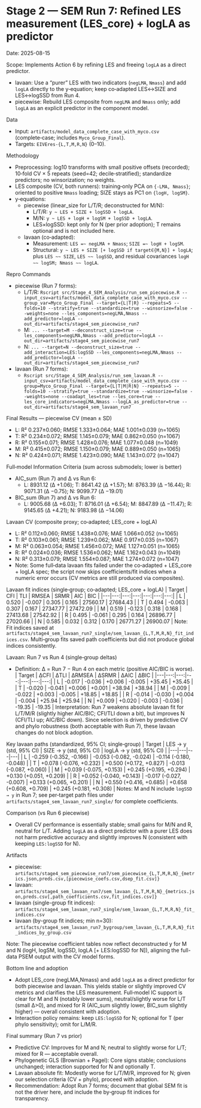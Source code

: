 # Stage 2 — SEM Run 7: Refined LES measurement (LES_core) + logLA as predictor

Date: 2025-08-15

Scope: Implements Action 6 by refining LES and freeing `logLA` as a direct predictor.
- lavaan: Use a “purer” LES with two indicators (`negLMA`, `Nmass`) and add `logLA` directly to the y‑equation; keep co‑adapted LES↔SIZE and LES↔logSSD from Run 4.
- piecewise: Rebuild LES composite from `negLMA` and `Nmass` only; add `logLA` as an explicit predictor in the component model.

Data
- Input: `artifacts/model_data_complete_case_with_myco.csv` (complete‑case; includes `Myco_Group_Final`).
- Targets: `EIVEres-{L,T,M,R,N}` (0–10).

Methodology
- Preprocessing: log10 transforms with small positive offsets (recorded); 10‑fold CV × 5 repeats (seed=42; decile‑stratified); standardize predictors; no winsorization; no weights.
- LES composite (CV, both runners): training‑only PCA on `{-LMA, Nmass}`; oriented to positive `Nmass` loading; SIZE stays as PC1 on `{logH, logSM}`.
- y‑equations:
  - piecewise (linear_size for L/T/R; deconstructed for M/N):
    - L/T/R: `y ~ LES + SIZE + logSSD + logLA`.
    - M/N: `y ~ LES + logH + logSM + logSSD + logLA`.
    - LES×logSSD: kept only for N (per prior adoption); T remains optional and is not included here.
  - lavaan (co‑adapted):
    - Measurement: `LES =~ negLMA + Nmass`; `SIZE =~ logH + logSM`.
    - Structural: `y ~ LES + SIZE [+ logSSD if target∈{M,N}] + logLA`; plus `LES ~~ SIZE`, `LES ~~ logSSD`, and residual covariances `logH ~~ logSM; Nmass ~~ logLA`.

Repro Commands
- piecewise (Run 7 forms):
  - L/T/R: `Rscript src/Stage_4_SEM_Analysis/run_sem_piecewise.R --input_csv=artifacts/model_data_complete_case_with_myco.csv --group_var=Myco_Group_Final --target={L|T|R} --repeats=5 --folds=10 --stratify=true --standardize=true --winsorize=false --weights=none --les_components=negLMA,Nmass --add_predictor=logLA --out_dir=artifacts/stage4_sem_piecewise_run7`
  - M: `... --target=M --deconstruct_size=true --les_components=negLMA,Nmass --add_predictor=logLA --out_dir=artifacts/stage4_sem_piecewise_run7`
  - N: `... --target=N --deconstruct_size=true --add_interaction=LES:logSSD --les_components=negLMA,Nmass --add_predictor=logLA --out_dir=artifacts/stage4_sem_piecewise_run7`
- lavaan (Run 7 forms):
  - `Rscript src/Stage_4_SEM_Analysis/run_sem_lavaan.R --input_csv=artifacts/model_data_complete_case_with_myco.csv --group=Myco_Group_Final --target={L|T|M|R|N} --repeats=5 --folds=10 --stratify=true --standardize=true --winsorize=false --weights=none --coadapt_les=true --les_core=true --les_core_indicators=negLMA,Nmass --logLA_as_predictor=true --out_dir=artifacts/stage4_sem_lavaan_run7`

Final Results — piecewise CV (mean ± SD)
- L: R² 0.237±0.060; RMSE 1.333±0.064; MAE 1.001±0.039 (n=1065)
- T: R² 0.234±0.072; RMSE 1.145±0.079; MAE 0.862±0.050 (n=1067)
- R: R² 0.155±0.071; RMSE 1.428±0.076; MAE 1.077±0.048 (n=1049)
- M: R² 0.415±0.072; RMSE 1.150±0.079; MAE 0.889±0.050 (n=1065)
- N: R² 0.424±0.071; RMSE 1.423±0.090; MAE 1.143±0.072 (n=1047)

Full‑model Information Criteria (sum across submodels; lower is better)
- AIC_sum (Run 7) and Δ vs Run 6:
  - L: 8931.12 (Δ +1.06); T: 8641.42 (Δ +1.57); M: 8763.39 (Δ −16.44); R: 9071.31 (Δ −0.75); N: 9099.77 (Δ −19.01)
- BIC_sum (Run 7) and Δ vs Run 6:
  - L: 9005.68 (Δ +6.03); T: 8716.01 (Δ +6.54); M: 8847.89 (Δ −11.47); R: 9145.65 (Δ +4.21); N: 9183.98 (Δ −14.06)

Lavaan CV (composite proxy; co‑adapted; LES_core + logLA)
- L: R² 0.112±0.060; RMSE 1.438±0.076; MAE 1.066±0.052 (n=1065)
- T: R² 0.103±0.061; RMSE 1.239±0.062; MAE 0.917±0.035 (n=1067)
- M: R² 0.063±0.054; RMSE 1.456±0.072; MAE 1.127±0.051 (n=1065)
- R: R² 0.024±0.036; RMSE 1.536±0.062; MAE 1.162±0.043 (n=1049)
- N: R² 0.313±0.079; RMSE 1.554±0.087; MAE 1.274±0.072 (n=1047)
- Note: Some full‑data lavaan fits failed under the co‑adapted + LES_core + logLA spec; the script now skips coefficients/fit indices when a numeric error occurs (CV metrics are still produced via composites).

Lavaan fit indices (single‑group; co‑adapted; LES_core + logLA)
| Target | CFI | TLI | RMSEA | SRMR | AIC | BIC |
|---|---:|---:|---:|---:|---:|---:|
| L | 0.520 | -0.007 | 0.305 | 0.165 | 27560.17 | 27684.43 |
| T | 0.494 | -0.063 | 0.307 | 0.167 | 27347.77 | 27472.09 |
| M | 0.519 | -0.123 | 0.318 | 0.168 | 27413.68 | 27542.92 |
| R | 0.495 | -0.061 | 0.295 | 0.164 | 26896.77 | 27020.66 |
| N | 0.585 | 0.032 | 0.312 | 0.170 | 26771.27 | 26900.07 |
Note: Fit indices saved at `artifacts/stage4_sem_lavaan_run7_single/sem_lavaan_{L,T,M,R,N}_fit_indices.csv`. Multi‑group fits saved path coefficients but did not produce global indices consistently.

Lavaan: Run 7 vs Run 4 (single‑group deltas)
- Definition: Δ = Run 7 − Run 4 on each metric (positive AIC/BIC is worse).
| Target | ΔCFI | ΔTLI | ΔRMSEA | ΔSRMR | ΔAIC | ΔBIC |
|---|---:|---:|---:|---:|---:|---:|
| L | -0.017 | -0.036 | +0.006 | -0.005 | +35.45 | +35.45 |
| T | -0.020 | -0.041 | +0.006 | +0.001 | +38.94 | +38.94 |
| M | -0.009 | -0.022 | +0.003 | -0.005 | +18.85 | +18.85 |
| R | -0.014 | -0.030 | +0.004 | -0.004 | +25.94 | +25.94 |
| N | +0.009 | +0.020 | -0.003 | -0.036 | -19.35 | -19.35 |
Interpretation: Run 7 weakens absolute lavaan fit for L/T/M/R (slightly higher AIC/BIC; CFI/TLI down a bit), but improves N (CFI/TLI up; AIC/BIC down). Since selection is driven by predictive CV and phylo robustness (both acceptable with Run 7), these lavaan changes do not block adoption.

Key lavaan paths (standardized, 95% CI; single‑group)
| Target | LES → y (std, 95% CI) | SIZE → y (std, 95% CI) | logLA → y (std, 95% CI) |
|---|---|---|---|
| L | -0.259 (-0.352, -0.166) | -0.053 (-0.082, -0.024) | -0.114 (-0.180, -0.048) |
| T | +0.078 (-0.076, +0.232) | +0.500 (+0.172, +0.827) | -0.013 (-0.087, +0.060) |
| M | +0.039 (-0.075, +0.153) | +0.245 (+0.195, +0.294) | +0.130 (+0.051, +0.209) |
| R | +0.052 (-0.040, +0.143) | -0.017 (-0.027, -0.007) | +0.133 (+0.065, +0.201) |
| N | +0.550 (+0.416, +0.685) | +0.658 (+0.608, +0.709) | +0.245 (+0.181, +0.308) |
Notes: M and N include `logSSD → y` in Run 7; see per‑target path files under `artifacts/stage4_sem_lavaan_run7_single/` for complete coefficients.

Comparison (vs Run 6 piecewise)
- Overall CV performance is essentially stable; small gains for M/N and R, neutral for L/T. Adding `logLA` as a direct predictor with a purer LES does not harm predictive accuracy and slightly improves N (consistent with keeping `LES:logSSD` for N).

Artifacts
- piecewise: `artifacts/stage4_sem_piecewise_run7/sem_piecewise_{L,T,M,R,N}_{metrics.json,preds.csv,[piecewise_coefs.csv,dsep_fit.csv]}`
- lavaan: `artifacts/stage4_sem_lavaan_run7/sem_lavaan_{L,T,M,R,N}_{metrics.json,preds.csv[,path_coefficients.csv,fit_indices.csv]}`
 - lavaan (single-group fit indices): `artifacts/stage4_sem_lavaan_run7_single/sem_lavaan_{L,T,M,R,N}_fit_indices.csv`
 - lavaan (by-group fit indices; min n=30): `artifacts/stage4_sem_lavaan_run7_bygroup/sem_lavaan_{L,T,M,R,N}_fit_indices_by_group.csv`

Note: The piecewise coefficient tables now reflect deconstructed y for M and N (logH, logSM, logSSD, logLA [+ LES:logSSD for N]), aligning the full-data PSEM output with the CV model forms.

Bottom line and adoption
- Adopt LES_core (negLMA,Nmass) and add `logLA` as a direct predictor for both piecewise and lavaan. This yields stable or slightly improved CV metrics and clarifies the LES measurement. Full‑model IC support is clear for M and N (notably lower sums), neutral/slightly worse for L/T (small Δ>0), and mixed for R (AIC_sum slightly lower, BIC_sum slightly higher) — overall consistent with adoption.
- Interaction policy remains: keep `LES:logSSD` for N; optional for T (per phylo sensitivity); omit for L/M/R.

Final summary (Run 7 vs prior)
- Predictive CV: Improves for M and N; neutral to slightly worse for L/T; mixed for R — acceptable overall.
- Phylogenetic GLS (Brownian + Pagel): Core signs stable; conclusions unchanged; interaction supported for N and optionally T.
- Lavaan absolute fit: Modestly worse for L/T/M/R, improved for N; given our selection criteria (CV + phylo), proceed with adoption.
- Recommendation: Adopt Run 7 forms; document that global SEM fit is not the driver here, and include the by‑group fit indices for transparency.
